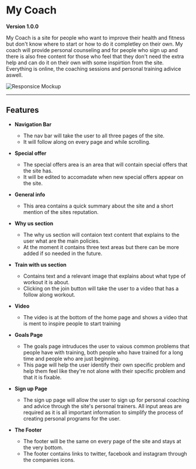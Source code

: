 # My Coach

**Version 1.0.0**

My Coach is a site for people who want to improve their health and fitness but don't know where to start or how to do it completley on their own. My coach will provide personal counseling and for people who sign up and there is also free content for those who feel that they don't need the extra help and can do it on their own with some inspirtion from the site. Everything is online, the coaching sessions and personal training adivice aswell.  

![Responsice Mockup](https://github.com/lucyrush/readme-template/blob/master/media/love_running_mockup.png)

---

## Features

- __Navigation Bar__

    - The nav bar will take the user to all three pages of the site.
    - It will follow along on every page and while scrolling.

- __Special offer__

    - The special offers area is an area that will contain special offers that the site has.
    - It will be edited to accomadate when new special offers appear on the site.  

- __General info__

    - This area contains a quick summary about the site and a short mention of the sites reputation.

- __Why us section__

    - The why us section will contaion text content that explains to the user what are the main policies. 
    - At the moment it contains three text areas but there can be more added if so needed in the future.

- __Train with us section__

    - Contains text and a relevant image that explains about what type of workout it is about.
    - Clicking on the join button will take the user to a video that has a follow along workout.

- __Video__

    - The video is at the bottom of the home page and shows a video that is ment to inspire people to start training 

- __Goals Page__

    - The goals page intruduces the user to vaious common problems that people have with training, both people who have trained for a long time and people who are just beginning.
    - This page will help the user identify their own specific problem and help them feel like they're not alone with their specific problem and that it is fixable.

- __Sign up Page__

    - The sign up page will allow the user to sign up for personal coaching and advice through the site's personal trainers. All input areas are required as it is all important information to simplify the process of creating personal programs for the user.

- __The Footer__

    - The footer will be the same on every page of the site and stays at the very bottom.
    - The footer contains links to twitter, facebook and instagram through the companies icons.



